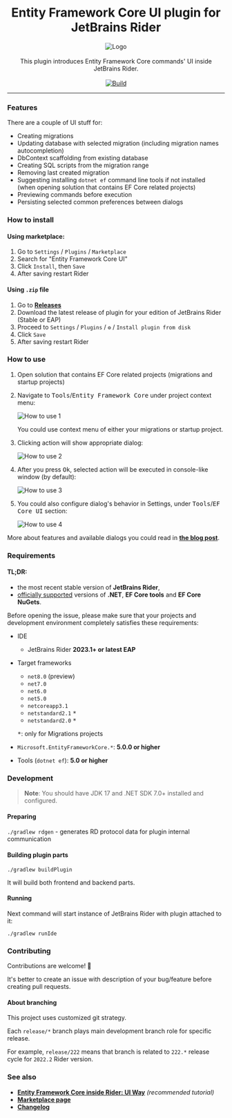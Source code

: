 <div align="center">
  <h1>Entity Framework Core UI plugin for JetBrains Rider</h1>
  <img src="img/rider-efcore-cover.png" alt="Logo">
  <br /><br />
  This plugin introduces Entity Framework Core commands' UI inside JetBrains Rider.
  <br /><br />
  <a href="https://github.com/seclerp/rider-efcore/actions/workflows/build.yml"><img src="https://github.com/seclerp/rider-efcore/actions/workflows/build.yml/badge.svg" alt="Build"></a>
</div>

---

### Features

There are a couple of UI stuff for:
- Creating migrations
- Updating database with selected migration (including migration names autocompletion)
- DbContext scaffolding from existing database
- Creating SQL scripts from the migration range
- Removing last created migration
- Suggesting installing `dotnet ef` command line tools if not installed (when opening solution that contains EF Core related projects)
- Previewing commands before execution
- Persisting selected common preferences between dialogs

### How to install

#### Using marketplace:

1. Go to `Settings` / `Plugins` / `Marketplace`
1. Search for "Entity Framework Core UI"
1. Click `Install`, then `Save`
1. After saving restart Rider

#### Using `.zip` file
1. Go to [**Releases**](https://github.com/seclerp/rider-efcore/releases)
2. Download the latest release of plugin for your edition of JetBrains Rider (Stable or EAP)
3. Proceed to `Settings` / `Plugins` / `⚙` / `Install plugin from disk`
4. Click `Save`
5. After saving restart Rider

### How to use

1. Open solution that contains EF Core related projects (migrations and startup projects)
2. Navigate to <kbd>Tools</kbd>/<kbd>Entity Framework Core</kbd> under project context menu:

   ![How to use 1](img/how-to-use-1.png)

   You could use context menu of either your migrations or startup project.
3. Clicking action will show appropriate dialog:

   ![How to use 2](img/how-to-use-2.png)
4. After you press <kbd>Ok</kbd>, selected action will be executed in console-like window (by default):

   ![How to use 3](img/how-to-use-3.png)

5. You could also configure dialog's behavior in Settings, under <kbd>Tools</kbd>/<kbd>EF Core UI</kbd> section:

   ![How to use 4](img/how-to-use-4.png)

More about features and available dialogs you could read in [**the blog post**](https://blog.seclerp.me/general/working-with-ef-core-inside-jetbrains-rider/).

### Requirements

#### TL;DR:
- the most recent stable version of **JetBrains Rider**,
- [officially supported](https://dotnet.microsoft.com/en-us/platform/support/policy/dotnet-core#lifecycle) versions of **.NET**, **EF Core tools** and **EF Core NuGets**.

Before opening the issue, please make sure that your projects and development environment completely satisfies these requirements:

- IDE
  - JetBrains Rider **2023.1+ or latest EAP**

- Target frameworks
  - `net8.0` (preview)
  - `net7.0`
  - `net6.0`
  - `net5.0`
  - `netcoreapp3.1`
  - `netstandard2.1` <kbd>*</kbd>
  - `netstandard2.0` <kbd>*</kbd>

  <kbd>*</kbd>: only for Migrations projects

- `Microsoft.EntityFrameworkCore.*`: **5.0.0 or higher**

- Tools (`dotnet ef`): **5.0 or higher**

### Development

> **Note**: You should have JDK 17 and .NET SDK 7.0+ installed and configured.

#### Preparing

`./gradlew rdgen` - generates RD protocol data for plugin internal communication

#### Building plugin parts

`./gradlew buildPlugin`

It will build both frontend and backend parts.

#### Running

Next command will start instance of JetBrains Rider with plugin attached to it:

`./gradlew runIde`

### Contributing

Contributions are welcome! 🎉

It's better to create an issue with description of your bug/feature before creating pull requests.

#### About branching

This project uses customized git strategy.

Each `release/*` branch plays main development branch role for specific release.

For example, `release/222` means that branch is related to `222.*` release cycle for `2022.2` Rider version.

### See also

- [**Entity Framework Core inside Rider: UI Way**](https://blog.jetbrains.com/dotnet/2022/01/31/entity-framework-core-inside-rider-ui-way/) _(recommended tutorial)_
- [**Marketplace page**](https://plugins.jetbrains.com/plugin/18147-entity-framework-core-ui)
- [**Changelog**](CHANGELOG.md)
